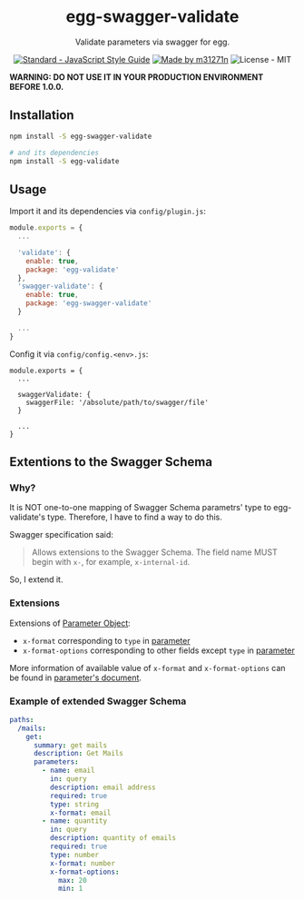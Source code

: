 <h1 align="center">egg-swagger-validate</h1>

<p align="center">Validate parameters via swagger for egg.</p>

<p align="center">
<a href="http://standardjs.com/" target="_blank"><img src="https://img.shields.io/badge/code%20style-standard-brightgreen.svg?style=flat" alt="Standard - JavaScript Style Guide"></a>
<a href="http://m31271n.com/" target="_blank"><img src="https://img.shields.io/badge/made%20by-m31271n-brightgreen.svg?style=flat" alt="Made by m31271n"></a>
<img src="https://img.shields.io/badge/license-MIT-brightgreen.svg?style=flat" alt="License - MIT">
</p>

**WARNING: DO NOT USE IT IN YOUR PRODUCTION ENVIRONMENT BEFORE 1.0.0.**

## Installation

```sh
npm install -S egg-swagger-validate

# and its dependencies
npm install -S egg-validate
```

## Usage

Import it and its dependencies via `config/plugin.js`:

```js
module.exports = {
  ...

  'validate': {
    enable: true,
    package: 'egg-validate'
  },
  'swagger-validate': {
    enable: true,
    package: 'egg-swagger-validate'
  }

  ...
}
```

Config it via `config/config.<env>.js`:

```
module.exports = {
  ...

  swaggerValidate: {
    swaggerFile: '/absolute/path/to/swagger/file'
  }

  ...
}
```

## Extentions to the Swagger Schema
### Why?
It is NOT one-to-one mapping of Swagger Schema parametrs' type to egg-validate's type. Therefore, I have to find a way to do this.

Swagger specification said:

> Allows extensions to the Swagger Schema. The field name MUST begin with `x-`, for example, `x-internal-id`.

So, I extend it.

### Extensions
Extensions of [Parameter Object](http://swagger.io/specification/#parameterObject):

+ `x-format` corresponding to `type` in [parameter](https://github.com/node-modules/parameter)
+ `x-format-options` corresponding to other fields except `type` in [parameter](https://github.com/node-modules/parameter)

More information of available value of `x-format` and `x-format-options` can be found in [parameter's document](https://github.com/node-modules/parameter).

### Example of extended Swagger Schema

```yaml
paths:
  /mails:
    get:
      summary: get mails
      description: Get Mails
      parameters:
        - name: email
          in: query
          description: email address
          required: true
          type: string
          x-format: email
        - name: quantity
          in: query
          description: quantity of emails
          required: true
          type: number
          x-format: number
          x-format-options:
            max: 20
            min: 1
```
